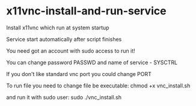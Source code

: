 # x11vnc-install-and-run-service
Install x11vnc which run at system startup

Service start automatically after script finishes

You need got an account with sudo access to run it!

You can change password PASSWD and name of service - SYSCTRL

If you don't like standard vnc port you could change PORT

To run file you need to change file be executable:
chmod +x vnc_install.sh

and run it with sudo user:
sudo ./vnc_install.sh

